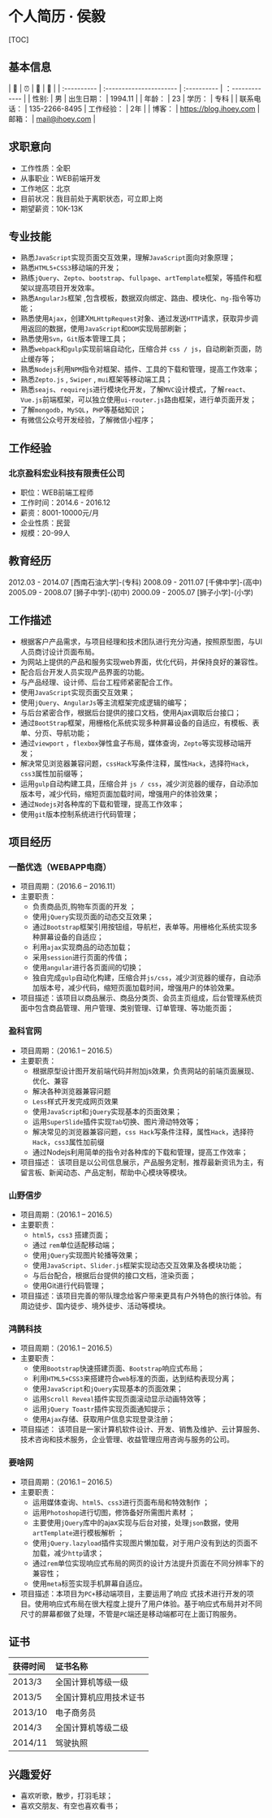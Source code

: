 # 个人简历 · 侯毅

[TOC]

## 基本信息


| 📶           | ⏰                       | 💓           | 🏺               |
| :---------- | :---------------------- | :---------- | ：------------- |
| 性别:       | 男                      | 出生日期：  | 1994.11         |
| 年龄：      | 23                      | 学历：      | 专科            |
| 联系电话：  | 135-2266-8495           | 工作经验：  | 2年             |
| 博客：      | https://blog.ihoey.com  | 邮箱：      | mail@ihoey.com  |


## 求职意向

- 工作性质：全职
- 从事职业：WEB前端开发
- 工作地区：北京
- 目前状况：我目前处于离职状态，可立即上岗
- 期望薪资：10K-13K

## 专业技能

- 熟悉`JavaScript`实现页面交互效果，理解`JavaScript`面向对象原理；
- 熟悉`HTML5+CSS3`移动端的开发；
- 熟练`jQuery`、`Zepto`、`bootstrap`、`fullpage`、`artTemplate`框架，等插件和框架以提高项目开发效率。
- 熟悉`AngularJs`框架 ,包含模板，数据双向绑定、路由、模块化、n`g-`指令等功能；
- 熟悉使用`Ajax`，创建X`MLHttpRequest`对象、通过发送`HTTP`请求，获取异步调用返回的数据，使用`JavaScript`和`DOM`实现局部刷新；
- 熟悉使用`Svn`，`Git`版本管理工具；
- 熟悉`webpack`和`gulp`实现前端自动化，压缩合并 `css / js`，自动刷新页面，防止缓存等；
- 熟悉`Nodejs`利用`NPM`指令对框架、插件、工具的下载和管理，提高工作效率；
- 熟悉`Zepto.js` , `Swiper` , `mui`框架等移动端工具；
- 熟悉`seajs`、`requirejs`进行模块化开发，了解`MVC`设计模式，了解`react`、`Vue.js`前端框架，可以独立使用`ui-router.js`路由框架，进行单页面开发；
- 了解`mongodb`，`MySQL`，`PHP`等基础知识；
- 有微信公众号开发经验，了解微信小程序；

## 工作经验

### 北京盈科宏业科技有限责任公司

- 职位：WEB前端工程师
- 工作时间：2014.6 - 2016.12
- 薪资：8001-10000元/月
- 企业性质：民营
- 规模：20-99人

## 教育经历

2012.03 - 2014.07 [西南石油大学]-(专科)
2008.09 - 2011.07 [千佛中学]-(高中)
2005.09 - 2008.07 [狮子中学]-(初中)
2000.09 - 2005.07 [狮子小学]-(小学)
<!-- - [1994年末出生] [1995,1996,1997,1998,1999.09]        (5岁上小学)
- [1999年上小学] [2000,2001,2002,2003,2004,2005.07]   (6年)
- [2005年上初中] [2006,2007,2008.07]                  (3年)
- [2008年上高中] [2009,2010,2011.07]                  (3年)
- [2012年上大学] [2012.03,2013,2014.07]               (2.5年)
- [于2014年上班] [2015,2016.12]                       (2年) -->


## 工作描述

- 根据客户产品需求，与项目经理和技术团队进行充分沟通，按照原型图，与UI人员商讨设计页面布局。
- 为网站上提供的产品和服务实现web界面，优化代码，并保持良好的兼容性。
- 配合后台开发人员实现产品界面的功能。
- 与产品经理、设计师、后台工程师紧密配合工作。
- 使用`JavaScript`实现页面交互效果；
- 使用`jQuery`、`AngularJs`等主流框架完成逻辑的编写；
- 与后台紧密合作，根据后台提供的接口文档，使用Ajax调取后台接口；
- 通过`BootStrap`框架，用栅格化系统实现多种屏幕设备的自适应，有模板、表单、分页、导航功能；
- 通过`viewport` ，`flexbox`弹性盒子布局，媒体查询，`Zepto`等实现移动端开发；
- 解决常见浏览器兼容问题，`cssHack`写条件注释，属性`Hack`，选择符`Hack`，`css3`属性加前缀等；
- 运用`gulp`自动构建工具，压缩合并 `js / css`，减少浏览器的缓存，自动添加版本号，减少代码，缩短页面加载时间，增强用户的体验效果；
- 通过`Nodejs`对各种库的下载和管理，提高工作效率；
- 使用`git`版本控制系统进行代码管理；

## 项目经历

### 一酷优选（WEBAPP电商）
- 项目周期：（2016.6 – 2016.11）
- 主要职责：
    + 负责商品页,购物车页面的开发 ；
    + 使用`jQuery`实现页面的动态交互效果；
    + 通过`Bootstrap`框架引用按钮组，导航栏，表单等。用栅格化系统实现多种屏幕设备的自适应；
    + 利用`ajax`实现商品的动态加载；
    + 采用`session`进行页面的传值；
    + 使用`angular`进行各页面间的切换；
    + 独自完成`gulp`自动化构建，压缩合并`js/css`，减少浏览器的缓存，自动添加版本号，减少代码，缩短页面加载时间，增强用户的体验效果。
- 项目描述：该项目以商品展示、商品分类页、会员主页组成，后台管理系统页面中包含商品管理、用户管理、类别管理、订单管理、等功能页面；

### 盈科官网
- 项目周期：（2016.1 – 2016.5）
- 主要职责：
    + 根据原型设计图开发前端代码并附加js效果，负责网站的前端页面展现、优化、兼容
    + 解决各种浏览器兼容问题
    + `Less`样式开发完成网页效果
    + 使用`JavaScrip`t和`jQuery`实现基本的页面效果；
    + 运用`SuperSlide`插件实现`Tab`切换、图片滑动特效等；
    + 解决常见的浏览器兼容问题，`css Hack`写条件注释，属性`Hack`，选择符`Hack`，`css3`属性加前缀
    + 通过Nodejs利用简单的指令对各种库的下载和管理，提高工作效率；
- 项目描述： 该项目是以公司信息展示，产品服务定制，推荐最新资讯为主，有留言板、新闻动态、产品定制，帮助中心模块等模块。

### 山野信步
- 项目周期：（2016.1 – 2016.5）
- 主要职责：
    + `html5`，`css3` 搭建页面；
    + 通过 `rem`单位适配移动端；
    + 使用`jQuery`实现图片轮播等效果；
    + 使用`JavaScript`、`Slider.js`框架实现动态交互效果及各模块功能；
    + 与后台配合，根据后台提供的接口文档，渲染页面；
    + 使用Git进行代码管理；
- 项目描述：该项目完善的带队理念给客户带来更具有户外特色的旅行体验。有周边徒步、国内徒步、境外徒步、活动等模块。

### 鸿鹊科技
- 项目周期：（2016.1 – 2016.5）
- 主要职责：
    + 使用`Bootstrap`快速搭建页面、`Bootstrap`响应式布局；
    + 利用`HTML5+CSS3`来搭建符合`web`标准的页面，达到结构表现分离；
    + 使用`JavaScript`和`jQuery`实现基本的页面效果；
    + 运用`Scroll Reveal`插件实现页面滚动显示动画特效等；
    + 运用`jQuery Toastr`插件实现页面通知提示；
    + 使用`Ajax`存储、获取用户信息实现登录注册；
- 项目描述： 该项目是一家计算机软件设计、开发、销售及维护、云计算服务、技术咨询和技术服务，企业管理、收益管理应用咨询与服务的公司。

### 要啥网
- 项目周期：（2016.1 – 2016.5）
- 主要职责：
    + 运用媒体查询、`html5`、`css3`进行页面布局和特效制作 ；
    + 运用`Photoshop`进行切图，修饰备好所需图片素材 ；
    + 主要使用`jQuery`库中的ajax实现与后台对接，处理`json`数据，使用`artTemplate`进行模板解析 ；
    + 使用`jQuery.lazyload`插件实现图片懒加载，对于用户没有到达的页面不加载，减少`http`请求；
    + 通过`rem`单位实现响应式布局的网页的设计方法提升页面在不同分辨率下的兼容性；
    + 使用`meta`标签实现手机屏幕自适应。
- 项目描述：本项目为`PC+`移动端项目，主要运用了响应 式技术进行开发的项目。使用响应式布局在很大程度上提升了用户体验。基于响应式布局并对不同尺寸的屏幕都做了处理，不管是`PC`端还是移动端都可在上面订购服务。

## 证书

| 获得时间  | 证书名称                |
| :-------- | :---------------------- |
| 2013/3    | 全国计算机等级一级      |
| 2013/5    | 全国计算机应用技术证书  |
| 2013/10   | 电子商务员              |
| 2014/3    | 全国计算机等级二级      |
| 2014/11   | 驾驶执照                |

## 兴趣爱好
- 喜欢听歌，散步，打羽毛球；
- 喜欢交朋友、有空也喜欢看书；
